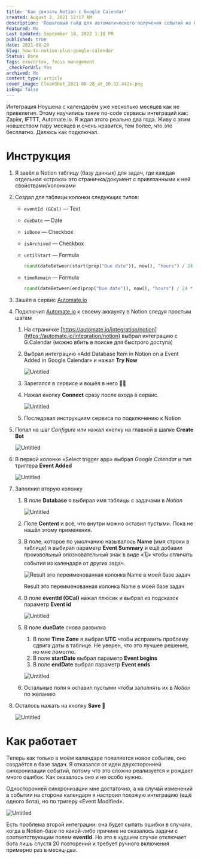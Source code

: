 ```yaml
---
title: 'Как связать Notion с Google Calendar'
created: August 2, 2021 12:17 AM
description: 'Пошаговый гайд для автоматического получения событий из Гугл-календаря в вашу базу с задачами на Notion.'
Featured: No
Last Updated: September 18, 2022 1:18 PM
published: true
date: 2021-08-28
Slug: how-to-notion-plus-google-calendar
Status: Done
Tags: exocortex, focus management
_checkForUrl: Yes
archived: No
content_type: article
cover_image: CleanShot_2021-08-28_at_20.32.442x.png
isEng: false
---
```


Интеграция Ноушена с календарём уже несколько месяцев как не привелегия. Этому научились такие no-code сервисы интеграций как: Zapier, IFTTT, Automate.io. Я ждал этого реально два года. Живу с этим новшеством пару месяцев и очень нравится, тем более, что это бесплатно. Делюсь как подключал. 

# Инструкция

1. Я завёл в Notion таблицу (базу данных) для задач, где каждая отдельная «строка» это страничка/документ с привязанными к ней свойствами/колонками
2. Создал для таблицы колонки следующих типов:
    - `eventId (GCal)` — Text
    - `dueDate` — Date
    - `isDone` — Checkbox
    - `isArchived` — Checkbox
    - `untilStart` — Formula
        
        ```python
        round(dateBetween(start(prop("Due date")), now(), "hours") / 24 * 100) / 100
        ```
        
    - `timeRemain` — Formula
        
        ```python
        round(dateBetween(end(prop("Due date")), now(), "hours") / 24 * 100) / 100
        ```
        
3. Зашёл в сервис [Automate.io](http://automate.io)
4. Подключил [Automate.io](http://automate.io) к своему аккаунту в Notion следуя простым шагам
    1. На страничке [https://automate.io/integration/notion](https://automate.io/integration/notion) выбрал интеграцию с G.Calendar (можно вбить в поиске для быстрого доступа)
    2. Выбрал интеграцию «Add Database Item in Notion on a Event Added in Google Calendar» и нажал **Try Now**
        
        ![Untitled](%D0%9A%D0%B0%D0%BA%20%D1%81%D0%B2%D1%8F%D0%B7%D0%B0%D1%82%D1%8C%20Notion%20%D1%81%20Google%20Calendar/Untitled.png)
        
    3. Зарегался в сервисе и вошёл в него 🤷‍♂️
    4. Нажал кнопку **Connect** сразу после входа в сервис.
        
        ![Untitled](%D0%9A%D0%B0%D0%BA%20%D1%81%D0%B2%D1%8F%D0%B7%D0%B0%D1%82%D1%8C%20Notion%20%D1%81%20Google%20Calendar/Untitled%201.png)
        
    5. Последовал инструкциям сервиса по подключению к Notion
5. Попал на шаг *Configure* или нажал кнопку на главной в шапке **Create Bot**
    
    ![Untitled](%D0%9A%D0%B0%D0%BA%20%D1%81%D0%B2%D1%8F%D0%B7%D0%B0%D1%82%D1%8C%20Notion%20%D1%81%20Google%20Calendar/Untitled%202.png)
    
6. В первой колонке «Select trigger app» выбрал *Google Calendar* и тип триггера **Event Added**
    
    ![Untitled](%D0%9A%D0%B0%D0%BA%20%D1%81%D0%B2%D1%8F%D0%B7%D0%B0%D1%82%D1%8C%20Notion%20%D1%81%20Google%20Calendar/Untitled%203.png)
    
7. Заполнил вторую колонку
    1. В поле **Database** я выбирал имя таблицы с задачами в *Notion*
        
        ![Untitled](%D0%9A%D0%B0%D0%BA%20%D1%81%D0%B2%D1%8F%D0%B7%D0%B0%D1%82%D1%8C%20Notion%20%D1%81%20Google%20Calendar/Untitled%204.png)
        
    2. Поле **Content** и всё, что внутри можно оставил пустыми. Пока не нашёл этому применения.
    3. В поле, которое по умолчанию называлось **Name** (имя строки в таблице) я выбирал параметр **Event Summary** и ещё добавил произвольный опозновательный знак в виде «🗓» чтобы отличать события из календаря от других задач.
        
        ![Result это переименованная колонка Name в моей базе задач](%D0%9A%D0%B0%D0%BA%20%D1%81%D0%B2%D1%8F%D0%B7%D0%B0%D1%82%D1%8C%20Notion%20%D1%81%20Google%20Calendar/Untitled%205.png)
        
        Result это переименованная колонка Name в моей базе задач
        
    4. В поле **eventId (GCal)** нажал плюсик и выбрал из подсказок параметр **Еvent id**
        
        ![Untitled](%D0%9A%D0%B0%D0%BA%20%D1%81%D0%B2%D1%8F%D0%B7%D0%B0%D1%82%D1%8C%20Notion%20%D1%81%20Google%20Calendar/Untitled%206.png)
        
    5. В поле **dueDate** снова развилка
        1. В поле **Time Zone** я выбрал **UTC** чтобы исправить проблему сдвига даты в таблице. Не уверен, что это лучшее решение, но мне помогло.
        2. В поле **startDate** выбрал параметр **Event begins**
        3. В поле **endDate** выбрал параметр **Event ends**
        
        ![Untitled](%D0%9A%D0%B0%D0%BA%20%D1%81%D0%B2%D1%8F%D0%B7%D0%B0%D1%82%D1%8C%20Notion%20%D1%81%20Google%20Calendar/Untitled%207.png)
        
    6. Остальные поля я оставил пустыми чтобы заполнять их в *Notion* по желанию
8. Осталось нажать на кнопку **Savе 🏁**
    
    ![Untitled](%D0%9A%D0%B0%D0%BA%20%D1%81%D0%B2%D1%8F%D0%B7%D0%B0%D1%82%D1%8C%20Notion%20%D1%81%20Google%20Calendar/Untitled%208.png)
    

# Как работает

Tеперь как только в моём календаре появляется новое событие, оно создаётся в базе задач. Я отказался от идеи двухсторонней синхронизации событий, потому что это сложно реализуется и рождает много ошибок. Как оказалось оно и не особо нужно.

Односторонней синхронизации мне достаточно, а на случай изменений в событии на стороне календаря я настроил похожую интеграцию (ещё одного бота), но по тригеру «Event Modified».

![Untitled](%D0%9A%D0%B0%D0%BA%20%D1%81%D0%B2%D1%8F%D0%B7%D0%B0%D1%82%D1%8C%20Notion%20%D1%81%20Google%20Calendar/Untitled%209.png)

Есть проблема второй интеграции: она будет сыпать ошибки в случаях, когда в Notion-базе по какой-либо причине не оказалось задачи с соответствующим полем **eventId**. Но это в худшем случае отключает бота лишь спустя 20 повторений и требует ручного включения примерно раз в месяц-два.